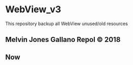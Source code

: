 # WebView_v3
This repository backup all WebView unused/old resources

## Melvin Jones Gallano Repol © 2018

## Now
